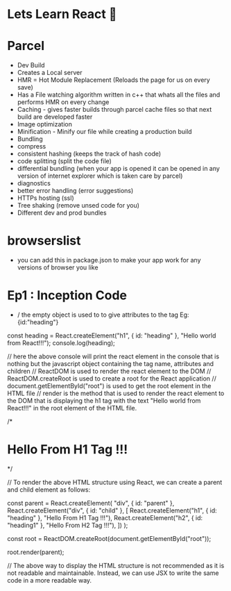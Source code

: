 # Lets Learn React 🚀

# Parcel
- Dev Build
- Creates a Local server
- HMR = Hot Module Replacement (Reloads the page for us on every save)
- Has a File watching algorithm written in c++ that whats all the files and performs HMR on every change 
- Caching - gives faster builds through parcel cache files so that next build are developed faster 
- Image optimization 
- Minification - Minify our file while creating a production build
- Bundling
- compress
- consistent hashing (keeps the track of hash code)
- code splitting (split the code file)
- differential bundling (when your app is opened it can be opened in any version of internet explorer which is taken care by parcel)
- diagnostics
- better error handling (error suggestions)
- HTTPs hosting (ssl)
- Tree shaking (remove unsed code for you)
- Different dev and prod bundles

# browserslist
- you can add this in package.json to make your app work for any versions of browser you like 

# Ep1 : Inception Code
- / the empty object is used to to give attributes to the tag Eg:{id:"heading"}

const heading = React.createElement("h1", { id: "heading" }, "Hello world from React!!!");
console.log(heading);

// here the above console will print the react element in the console that is nothing but the javascript object containing the tag name, attributes and children
// ReactDOM is used to render the react element to the DOM
// ReactDOM.createRoot is used to create a root for the React application
// document.getElementById("root") is used to get the root element in the HTML file
// render is the method that is used to render the react element to the DOM that is displaying the h1 tag with the text "Hello world from React!!!" in the root element of the HTML file.

/* <div id = "parent"> 
    <div id = "child">
        <h1 id="heading">Hello From H1 Tag !!!</h1>
    </div>
</div> */

// To render the above HTML structure using React, we can create a parent and child element as follows:

const parent = React.createElement(
  "div",
  { id: "parent" },
  React.createElement("div", { id: "child" }, [
    React.createElement("h1", { id: "heading" }, "Hello From H1 Tag !!!"),
    React.createElement("h2", { id: "heading1" }, "Hello From H2 Tag !!!"),
  ])
);

const root = ReactDOM.createRoot(document.getElementById("root"));

root.render(parent);

// The above way to display the HTML structure is not recommended as it is not readable and maintainable. Instead, we can use JSX to write the same code in a more readable way.

